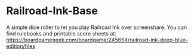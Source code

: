 # Railroad-Ink-Base
A simple dice roller to let you play Railroad Ink over screenshare.
You can find rulebooks and printable score sheets at: https://boardgamegeek.com/boardgame/245654/railroad-ink-deep-blue-edition/files
